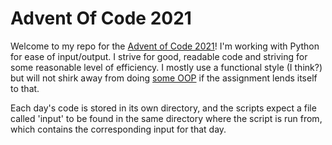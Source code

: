 # Advent Of Code 2021

Welcome to my repo for the [Advent of Code 2021](https://adventofcode.com/2021)!
I'm working with Python for ease of input/output. I strive for good, readable
code and striving for some reasonable level of efficiency. I mostly use a functional style (I think?) but will not shirk away from doing [some OOP](day6/board.py) if the assignment lends itself to that.

Each day's code is stored in its own directory, and the scripts expect a file
called 'input' to be found in the same directory where the script is run from, which contains the corresponding input for that day.

